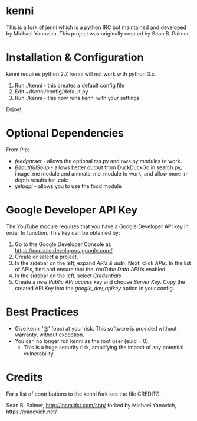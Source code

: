 kenni
=====

This is a fork of jenni which is a python IRC bot maintained and developed by Michael Yanovich. This project was originally created by Sean B. Palmer.

Installation & Configuration
============================
kenni requires python 2.7, kenni will not work with python 3.x.

1. Run ./kenni - this creates a default config file
2. Edit ~/Kenni/config/default.py
3. Run ./kenni - this now runs kenni with your settings

Enjoy!

Optional Dependencies
=====================

From Pip:
- *feedparser* - allows the optional rss.py and nws.py modules to work.
- *BeautifulSoup* - allows better output from DuckDuckGo in search.py, image_me module and animate_me_module to work, and allow more in-depth results for .calc
- *yelpapi* - allows you to use the food module

Google Developer API Key
========================

The YouTube module requires that you have a Google Developer API key in order to function. This key can be obtained by:

1. Go to the Google Developer Console at: https://console.developers.google.com/
2. Create or select a project.
3. In the sidebar on the left, expand *APIs & auth*. Next, click *APIs*. In the list of APIs, find and ensure that the *YouTube Data API* is enabled.
4. In the sidebar on the left, select *Credentials*.
5. Create a new *Public API access* key and choose *Server Key*. Copy the created API Key into the *google_dev_apikey* option in your config.

Best Practices
==============

- Give kenni '@' (ops) at your risk. This software is provided without warranty, without exception.
- You can no longer run kenni as the root user (euid = 0).
  - This is a huge security risk, amplifying the impact of any potential vulnerability.


Credits
=======

For a list of contributions to the kenni fork see the file CREDITS.

Sean B. Palmer, http://inamidst.com/sbp/ forked by Michael Yanovich, https://yanovich.net/
